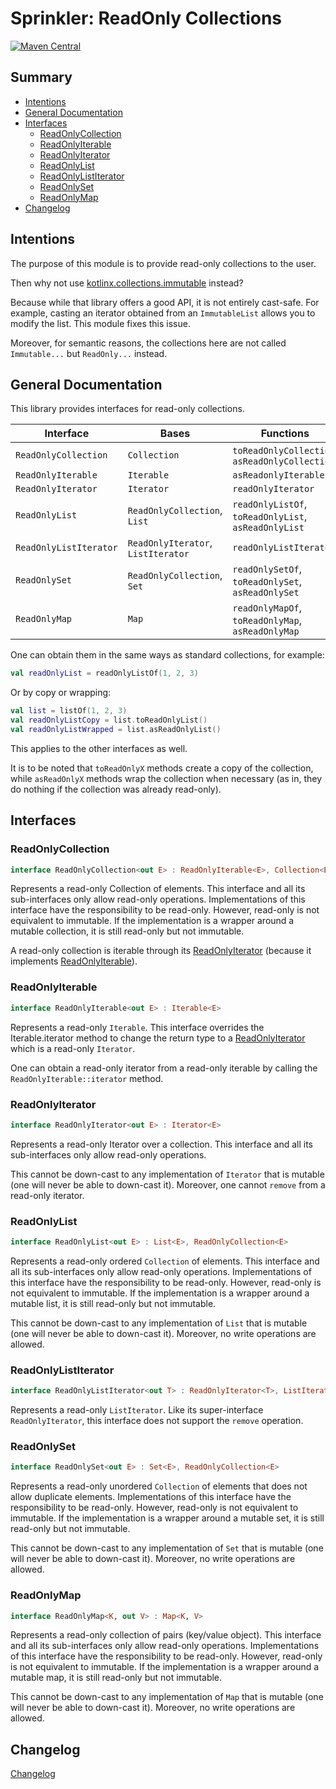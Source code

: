 # Sprinkler: ReadOnly Collections

[![Maven Central](https://img.shields.io/maven-central/v/com.black-kamelia.sprinkler/readonly-collections)](https://central.sonatype.com/artifact/com.black-kamelia.sprinkler/readonly-collections)

## Summary

- [Intentions](#intentions)
- [General Documentation](#general-documentation)
- [Interfaces](#interfaces)
  - [ReadOnlyCollection](#readonlycollection)
  - [ReadOnlyIterable](#readonlyiterable)
  - [ReadOnlyIterator](#readonlyiterator)
  - [ReadOnlyList](#readonlylist) 
  - [ReadOnlyListIterator](#readonlylistiterator)
  - [ReadOnlySet](#readonlyset)
  - [ReadOnlyMap](#readonlymap)
- [Changelog](#changelog)

## Intentions

The purpose of this module is to provide read-only collections to the user.

Then why not use [kotlinx.collections.immutable](https://github.com/Kotlin/kotlinx.collections.immutable) instead?

Because while that library offers a good API, it is not entirely cast-safe.
For example, casting an iterator obtained from an `ImmutableList` allows you to modify the list.
This module fixes this issue.

Moreover, for semantic reasons, the collections here are not called `Immutable...` but `ReadOnly...` instead.

## General Documentation

This library provides interfaces for read-only collections.

| Interface              | Bases                              | Functions                                            |
|------------------------|------------------------------------|------------------------------------------------------|
| `ReadOnlyCollection`   | `Collection`                       | `toReadOnlyCollection`, `asReadOnlyCollection`       |
| `ReadOnlyIterable`     | `Iterable`                         | `asReadonlyIterable`                                 |
| `ReadOnlyIterator`     | `Iterator`                         | `readOnlyIterator`                                   |
| `ReadOnlyList`         | `ReadOnlyCollection`, `List`       | `readOnlyListOf`, `toReadOnlyList`, `asReadOnlyList` |
| `ReadOnlyListIterator` | `ReadOnlyIterator`, `ListIterator` | `readOnlyListIterator`                               |
| `ReadOnlySet`          | `ReadOnlyCollection`, `Set`        | `readOnlySetOf`, `toReadOnlySet`, `asReadOnlySet`    |
| `ReadOnlyMap`          | `Map`                              | `readOnlyMapOf`, `toReadOnlyMap`, `asReadOnlyMap`    |

One can obtain them in the same ways as standard collections, for example:

```kt
val readOnlyList = readOnlyListOf(1, 2, 3)
```

Or by copy or wrapping:

```kt
val list = listOf(1, 2, 3)
val readOnlyListCopy = list.toReadOnlyList()
val readOnlyListWrapped = list.asReadOnlyList()
```

This applies to the other interfaces as well.

It is to be noted that `toReadOnlyX` methods create a copy of the collection, 
while `asReadOnlyX` methods wrap the collection when necessary 
(as in, they do nothing if the collection was already read-only).

## Interfaces

### ReadOnlyCollection

```kt
interface ReadOnlyCollection<out E> : ReadOnlyIterable<E>, Collection<E>
```

Represents a read-only Collection of elements. 
This interface and all its sub-interfaces only allow read-only operations.
Implementations of this interface have the responsibility to be read-only. 
However, read-only is not equivalent to immutable. 
If the implementation is a wrapper around a mutable collection, it is still read-only but not immutable.

A read-only collection is iterable through its [ReadOnlyIterator](#readonlyiterator) 
(because it implements [ReadOnlyIterable](#readonlyiterable)).

### ReadOnlyIterable

```kt
interface ReadOnlyIterable<out E> : Iterable<E>
```

Represents a read-only `Iterable`. 
This interface overrides the Iterable.iterator method to 
change the return type to a [ReadOnlyIterator](#readonlyiterator) which is a read-only `Iterator`.

One can obtain a read-only iterator from a read-only iterable by calling the `ReadOnlyIterable::iterator` method.

### ReadOnlyIterator

```kt
interface ReadOnlyIterator<out E> : Iterator<E>
```

Represents a read-only Iterator over a collection. 
This interface and all its sub-interfaces only allow read-only operations.

This cannot be down-cast to any implementation of `Iterator` that is mutable (one will never be able to down-cast it).
Moreover, one cannot `remove` from a read-only iterator.

### ReadOnlyList

```kt
interface ReadOnlyList<out E> : List<E>, ReadOnlyCollection<E>
```

Represents a read-only ordered `Collection` of elements. 
This interface and all its sub-interfaces only allow read-only operations.
Implementations of this interface have the responsibility to be read-only. 
However, read-only is not equivalent to immutable.
If the implementation is a wrapper around a mutable list, it is still read-only but not immutable.

This cannot be down-cast to any implementation of `List` that is mutable (one will never be able to down-cast it).
Moreover, no write operations are allowed.

### ReadOnlyListIterator

```kt
interface ReadOnlyListIterator<out T> : ReadOnlyIterator<T>, ListIterator<T>
```

Represents a read-only `ListIterator`. 
Like its super-interface `ReadOnlyIterator`, this interface does not support the `remove` operation.

### ReadOnlySet

```kt
interface ReadOnlySet<out E> : Set<E>, ReadOnlyCollection<E>
```

Represents a read-only unordered `Collection` of elements that does not allow duplicate elements.
Implementations of this interface have the responsibility to be read-only.
However, read-only is not equivalent to immutable. 
If the implementation is a wrapper around a mutable set, it is still read-only but not immutable.

This cannot be down-cast to any implementation of `Set` that is mutable (one will never be able to down-cast it).
Moreover, no write operations are allowed.

### ReadOnlyMap

```kt
interface ReadOnlyMap<K, out V> : Map<K, V>
```

Represents a read-only collection of pairs (key/value object).
This interface and all its sub-interfaces only allow read-only operations.
Implementations of this interface have the responsibility to be read-only. 
However, read-only is not equivalent to immutable. 
If the implementation is a wrapper around a mutable map, it is still read-only but not immutable.

This cannot be down-cast to any implementation of `Map` that is mutable (one will never be able to down-cast it).
Moreover, no write operations are allowed.

## Changelog

[Changelog](CHANGELOG.md)
